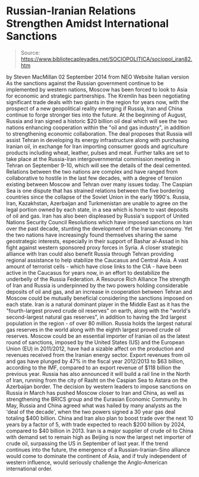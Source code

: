 # Russian-Iranian Relations Strengthen Amidst International Sanctions

> Source: https://www.bibliotecapleyades.net/SOCIOPOLITICA/sociopol_iran82.htm

by Steven MacMillan
02 September 2014
from
NEO Website
Italian version
As the
sanctions against the Russian government continue to be implemented by
western nations, Moscow has been forced to look to Asia for economic and
strategic partnerships.
The Kremlin
has been negotiating significant trade deals with two giants in the region
for years now, with the prospect of a new geopolitical reality emerging if
Russia, Iran and China continue to forge stronger ties into the future.
At the beginning of August, Russia
and Iran signed a historic $20 billion oil deal which will see the two
nations enhancing cooperation within the "oil and gas industry", in addition
to strengthening economic collaboration.
The deal proposes that Russia will assist Tehran
in developing its energy infrastructure along with purchasing Iranian oil,
in exchange for Iran importing consumer goods and agriculture products
including wheat, leather, pulses and meat.
Further talks are set to take place at
the Russia-Iran intergovernmental commission meeting in Tehran on September
9-10, which will see the details of the deal cemented.
Relations between the two nations are complex
and have ranged from collaborative to hostile in the last few decades, with
a degree of tension existing between Moscow and Tehran over many issues
today. The Caspian Sea is one dispute that has strained relations between
the five bordering countries since the collapse of the Soviet Union in the
early 1990's.
Russia, Iran, Kazakhstan, Azerbaijan and
Turkmenistan are unable to agree on the legal portion owned by each state,
in a sea which is home to vast deposits of oil and gas.
Iran has also been displeased by Russia's
support of United Nations Security Council Resolutions which have
imposed sanctions on Iran over the past decade, stunting the development
of the Iranian economy.
Yet the two nations have increasingly found
themselves sharing the same geostrategic interests, especially in their
support of Bashar al-Assad in his fight against western sponsored
proxy forces
in Syria. A closer strategic alliance
with Iran could also benefit Russia through Tehran providing regional
assistance to help stabilize the Caucasus and Central Asia.
A vast amount of terrorist cells - which have close
links to the CIA - have been active in the Caucasus for years now, in an
effort to destabilize the underbelly of the Russia Federation.
A Resource Rich Alliance
The strength of Iran and Russia is underpinned
by the two powers holding considerable deposits of oil and gas, and an
increase in cooperation between Tehran and Moscow could be mutually
beneficial considering the sanctions imposed on each state.
Iran is a natural dominant player
in
the Middle East as it has the "fourth-largest
proved crude oil reserves" on earth, along with the "world's
second-largest natural gas reserves", in addition to having the 3rd largest
population in the region - of over
80 million.
Russia holds the largest natural gas reserves in
the world along with the eighth largest proved crude oil reserves.
Moscow could be an essential importer of Iranian
oil as the latest round of sanctions, imposed by the United States (US) and
the European Union (EU) in 2011/2012, have had a sizable affect on the
production and revenues received from the Iranian energy sector.
Export revenues from oil and gas have plunged by
47% in the fiscal year 2012/2013 to $63 billion, according to the IMF,
compared to an export revenue of $118 billion the previous year.
Russia has also announced it will build a rail
line in the North of Iran, running from the city of Rasht on the Caspian
Sea to Astara on the Azerbaijan border.
The decision by western leaders to impose
sanctions on Russia in March has pushed Moscow closer to Iran and China, as
well as strengthening
the BRICS group and the Eurasian Economic
Community.
In May, Russia and China agreed what was hailed
by many analysts as the 'deal of the decade', when the two powers signed a 30
year gas deal totaling $400 billion. China and Iran also plan to boost
trade over the next 10 years by a factor of 5, with trade expected to reach $200
billion by 2024, compared to $40 billion in 2013.
Iran is a major supplier of crude oil to China
with demand set to remain high as Beijing is now the largest
net importer of crude oil, surpassing the US in September of last year.
If the trend continues into the future, the
emergence of a Russian-Iranian-Sino alliance would come to dominate the
continent of Asia, and if truly independent of western influence, would
seriously challenge the Anglo-American international order.
